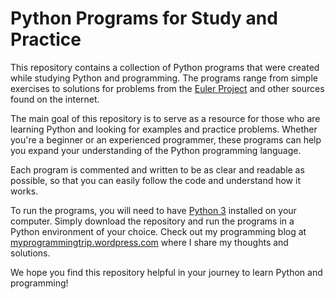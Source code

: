 # Python Programs for Study and Practice

This repository contains a collection of Python programs that were created while studying Python and programming. The programs range from simple exercises to solutions for problems from the [Euler Project](https://projecteuler.net) and other sources found on the internet.

The main goal of this repository is to serve as a resource for those who are learning Python and looking for examples and practice problems. Whether you're a beginner or an experienced programmer, these programs can help you expand your understanding of the Python programming language.

Each program is commented and written to be as clear and readable as possible, so that you can easily follow the code and understand how it works.

To run the programs, you will need to have [Python 3](https://python.org) installed on your computer. Simply download the repository and run the programs in a Python environment of your choice.
Check out my programming blog at [myprogrammingtrip.wordpress.com](https://myprogrammingtrip.wordpress.com/) where I share my thoughts and solutions.

We hope you find this repository helpful in your journey to learn Python and programming!
